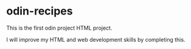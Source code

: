 # odin-recipes
This is the first odin project HTML project.

I will improve my HTML and web development skills by completing this.

